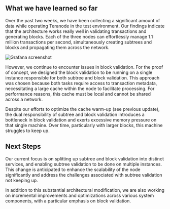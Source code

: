 ## What we have learned so far

Over the past two weeks, we have been collecting a significant amount of data while operating Teranode in the test environment. Our findings indicate that the architecture works really well in validating transactions and generating blocks. Each of the three nodes can effortlessly manage 1.1 million transactions per second, simultaneously creating subtrees and blocks and propagating them across the network.

![Grafana screenshot](/blog/grafana.png "Grafana screenshot")

However, we continue to encounter issues in block validation. For the proof of concept, we designed the block validation to be running on a single instance responsible for both subtree and block validation. This approach was chosen because both tasks require access to transaction metadata, necessitating a large cache within the node to facilitate processing. For performance reasons, this cache must be local and cannot be shared across a network.

Despite our efforts to optimize the cache warm-up (see previous update), the dual responsibility of subtree and block validation introduces a bottleneck in block validation and exerts excessive memory pressure on that single machine. Over time, particularly with larger blocks, this machine struggles to keep up.

## Next Steps

Our current focus is on splitting up subtree and block validation into distinct services, and enabling subtree validation to be done on multiple instances. This change is anticipated to enhance the scalability of the node significantly and address the challenges associated with subtree validation not keeping up.

In addition to this substantial architectural modification, we are also working on incremental improvements and optimizations across various system components, with a particular emphasis on block validation.
